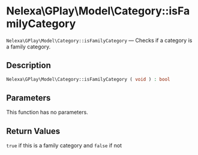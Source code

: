 # Nelexa\GPlay\Model\Category::isFamilyCategory
`Nelexa\GPlay\Model\Category::isFamilyCategory` — Checks if a category is a family category.

## Description
```php
Nelexa\GPlay\Model\Category::isFamilyCategory ( void ) : bool
```

## Parameters
This function has no parameters.

## Return Values
`true` if this is a family category and `false` if not

